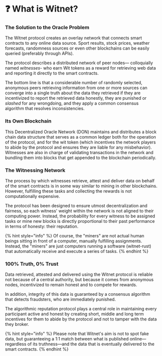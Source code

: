 # ❓ What is Witnet?

### The Solution to the Oracle Problem <a href="#the-solution-a-decentralized-oracle-network" id="the-solution-a-decentralized-oracle-network"></a>

The Witnet protocol creates an overlay network that connects smart contracts to any online data source. Sport results, stock prices, weather forecasts, randomness sources or even other blockchains can be easily queried (preferably through APIs).

The protocol describes a distributed network of peer nodes— colloquially named _witnesses_- who earn Wit tokens as a reward for retrieving web data and reporting it directly to the smart contracts.

The bottom line is that a considerable number of randomly selected, anonymous peers retrieving information from one or more sources can converge into a single truth about the data they retrieved if they are incentivized to report the retrieved data honestly, they are punished or _slashed_ for any wrongdoing, and they apply a common consensus algorithm that resolves inconsistencies.

### Its Own Blockchain

This Decentralized Oracle Network (DON) maintains and distributes a block chain data structure that serves as a common ledger both for the operation of the protocol, and for the wit token (which incentives the network players to abide by the protocol and ensures they are liable for any misbehavior). Witnesses are also in charge of validating transactions in the network and bundling them into blocks that get appended to the blockchain periodically.

### The Witnessing Network

The process by which witnesses retrieve, attest and deliver data on behalf of the smart contracts is in some way similar to mining in other blockchains. However, fulfilling these tasks and collecting the rewards is not computationally expensive.

The protocol has been designed to ensure utmost decentralization and fairness, so each witness' weight within the network is not aligned to their computing power. Instead, the probability for every witness to be assigned tasks or mine new blocks is directly proportional to their past performance in terms of honesty: their reputation.

{% hint style="info" %}
Of course, the "miners" are not actual human beings sitting in front of a computer, manually fulfilling assignments. Instead, the "miners" are just computers running a software (witnet-rust) that automatically receive and execute a series of tasks.
{% endhint %}

### 100% Truth, 0% Trust <a href="#100-truth-0-trust" id="100-truth-0-trust"></a>

Data retrieved, attested and delivered using the Witnet protocol is reliable not because of a central authority, but because it comes from anonymous nodes, incentivized to remain honest and to compete for rewards.

In addition, integrity of this data is guaranteed by a consensus algorithm that detects fraudsters, who are immediately punished.

The algorithmic reputation protocol plays a central role in maintaining every participant active and honest by creating short, middle and long term incentives for them to abide by the protocol and not to tamper with the data they broker.

{% hint style="info" %}
Please note that Witnet's aim is not to spot fake data, but guaranteeing a 1:1 match between what is published online—regardless of its truthness—and the data that is eventually delivered to the smart contracts.
{% endhint %}
